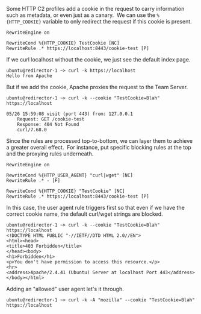 Some HTTP C2 profiles add a cookie in the request to carry information such as metadata, or even just as a canary.  We can use the `%{HTTP_COOKIE}` variable to only redirect the request if this cookie is present.

```
RewriteEngine on

RewriteCond %{HTTP_COOKIE} TestCookie [NC]
RewriteRule .* https://localhost:8443/cookie-test [P]
```

If we curl localhost without the cookie, we just see the default index page.

```
ubuntu@redirector-1 ~> curl -k https://localhost
Hello from Apache
```
  

But if we add the cookie, Apache proxies the request to the Team Server.

```
ubuntu@redirector-1 ~> curl -k --cookie "TestCookie=Blah" https://localhost 

05/26 15:59:08 visit (port 443) from: 127.0.0.1
	Request: GET /cookie-test
	Response: 404 Not Found
	curl/7.68.0
```
  

Since the rules are processed top-to-bottom, we can layer them to achieve a greater overall effect.  For instance, put specific blocking rules at the top and the proxying rules underneath.

```
RewriteEngine on

RewriteCond %{HTTP_USER_AGENT} "curl|wget" [NC]
RewriteRule .* - [F]

RewriteCond %{HTTP_COOKIE} "TestCookie" [NC]
RewriteRule .* https://localhost:8443/cookie-test [P]
```

  

In this case, the user agent rule triggers first so that even if we have the correct cookie name, the default curl/wget strings are blocked.

```
ubuntu@redirector-1 ~> curl -k --cookie "TestCookie=Blah" https://localhost
<!DOCTYPE HTML PUBLIC "-//IETF//DTD HTML 2.0//EN">
<html><head>
<title>403 Forbidden</title>
</head><body>
<h1>Forbidden</h1>
<p>You don't have permission to access this resource.</p>
<hr>
<address>Apache/2.4.41 (Ubuntu) Server at localhost Port 443</address>
</body></html>
```
  

Adding an "allowed" user agent let's it through.

```
ubuntu@redirector-1 ~> curl -k -A "mozilla" --cookie "TestCookie=Blah" https://localhost
```
